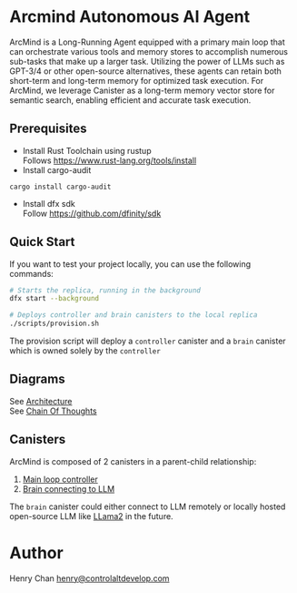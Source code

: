 # Arcmind Autonomous AI Agent

ArcMind is a Long-Running Agent equipped with a primary main loop that
can orchestrate various tools and memory stores to accomplish numerous sub-tasks that
make up a larger task. Utilizing the power of LLMs such as GPT-3/4 or other open-source
alternatives, these agents can retain both short-term and long-term memory for optimized
task execution. For ArcMind, we leverage Canister as a long-term memory vector store for
semantic search, enabling efficient and accurate task execution.

## Prerequisites

- Install Rust Toolchain using rustup  
  Follows https://www.rust-lang.org/tools/install
- Install cargo-audit

```
cargo install cargo-audit
```

- Install dfx sdk  
  Follow https://github.com/dfinity/sdk

## Quick Start

If you want to test your project locally, you can use the following commands:

```bash
# Starts the replica, running in the background
dfx start --background

# Deploys controller and brain canisters to the local replica
./scripts/provision.sh
```

The provision script will deploy a `controller` canister and a `brain` canister which is owned solely by the `controller`

## Diagrams

See [Architecture](diagram/architecture.png)  
See [Chain Of Thoughts](diagram/chainofthoughts.png)

## Canisters

ArcMind is composed of 2 canisters in a parent-child relationship:

1. [Main loop controller](src/arcmindai_controller/)
1. [Brain connecting to LLM](src/arcmindai_brain/)

The `brain` canister could either connect to LLM remotely or locally hosted open-source LLM like [LLama2](https://github.com/facebookresearch/llama) in the future.

# Author

Henry Chan henry@controlaltdevelop.com
